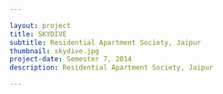 ```yaml
---

layout: project
title: SKYDIVE
subtitle: Residential Apartment Society, Jaipur
thumbnail: skydive.jpg
project-date: Semester 7, 2014
description: Residential Apartment Society, Jaipur

---
```

